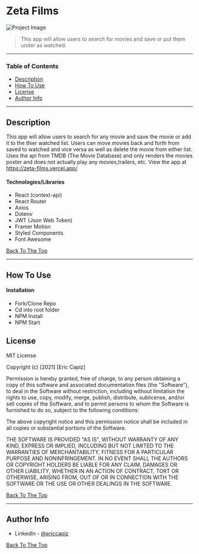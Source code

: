 # Zeta Films

![Project Image](https://i.ibb.co/GH1vKFg/zeta.png)

> This app will allow users to search for movies and save or put them under as watched.

---

### Table of Contents

- [Description](#description)
- [How To Use](#how-to-use)
- [License](#license)
- [Author Info](#author-info)

---

## Description

This app will allow users to search for any movie and save the movie or add it to the thier watched list. Users can move movies back and forth from saved to watched and vice versa as well as delete the movie from either list. Uses the api from TMDB (The Movie Database) and only renders the movies poster and does not actually play any movies,trailers, etc.  View the app at https://zeta-films.vercel.app/

#### Technologies/Libraries

- React (context-api)
- React Router
- Axios
- Dotenv
- JWT (Json Web Token)
- Framer Motion
- Styled Components
- Font Awesome

[Back To The Top](#zeta-films)

---

## How To Use

#### Installation

- Fork/Clone Repo
- Cd into root folder
- NPM Install
- NPM Start

## License

MIT License

Copyright (c) [2021] [Eric Capiz]

Permission is hereby granted, free of charge, to any person obtaining a copy
of this software and associated documentation files (the "Software"), to deal
in the Software without restriction, including without limitation the rights
to use, copy, modify, merge, publish, distribute, sublicense, and/or sell
copies of the Software, and to permit persons to whom the Software is
furnished to do so, subject to the following conditions:

The above copyright notice and this permission notice shall be included in all
copies or substantial portions of the Software.

THE SOFTWARE IS PROVIDED "AS IS", WITHOUT WARRANTY OF ANY KIND, EXPRESS OR
IMPLIED, INCLUDING BUT NOT LIMITED TO THE WARRANTIES OF MERCHANTABILITY,
FITNESS FOR A PARTICULAR PURPOSE AND NONINFRINGEMENT. IN NO EVENT SHALL THE
AUTHORS OR COPYRIGHT HOLDERS BE LIABLE FOR ANY CLAIM, DAMAGES OR OTHER
LIABILITY, WHETHER IN AN ACTION OF CONTRACT, TORT OR OTHERWISE, ARISING FROM,
OUT OF OR IN CONNECTION WITH THE SOFTWARE OR THE USE OR OTHER DEALINGS IN THE
SOFTWARE.

[Back To The Top](#zeta-films)

---

## Author Info

- LinkedIn - [@ericcapiz](https://www.linkedin.com/in/eric-capiz/)

[Back To The Top](#zeta-films)
